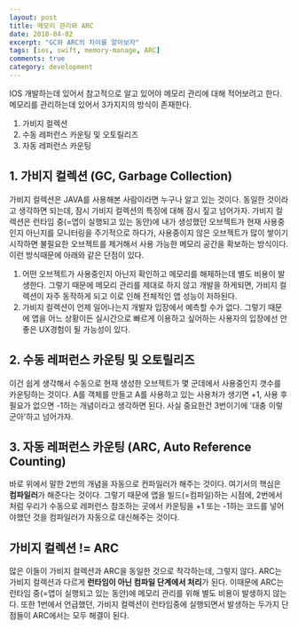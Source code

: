 ```yaml
---
layout: post
title: 메모리 관리와 ARC
date: 2018-04-02
excerpt: "GC와 ARC의 차이를 알아보자"
tags: [ios, swift, memory-manage, ARC]
comments: true
category: development
---
```


IOS 개발하는데 있어서 참고적으로 알고 있어야 메모리 관리에 대해 적어보려고 한다. <br/>
메모리를 관리하는데 있어서 3가지지의 방식이 존재한다.
1. 가비지 컬렉션
2. 수동 레퍼런스 카운팅 및 오토릴리즈
3. 자동 레퍼런스 카운팅

## 1. 가비지 컬렉션 (GC, Garbage Collection)
가비지 컬렉션은 JAVA를 사용해본 사람이라면 누구나 알고 있는 것이다. 동일한 것이라고 생각하면 되는데, 잠시 가비지 컬렉션의 특징에 대해 잠시 짚고 넘어가자.
가비지 컬렉션은 런타임 중(=앱이 실행되고 있는 동안)에 내가 생성했던 오브젝트가 현재 사용중인지 아닌지를 모니터링을 주기적으로 하다가,
사용중이지 않은 오브젝트가 많이 쌓이기 시작하면 불필요한 오브젝트를 제거해서 사용 가능한 메모리 공간을 확보하는 방식이다.
이런 방식때문에 아래와 같은 단점이 있다.
1. 어떤 오브젝트가 사용중인지 아닌지 확인하고 메모리를 해제하는데 별도 비용이 발생한다. 
그렇기 때문에 메모리 관리를 제대로 하지 않고 개발을 하게되면, 가비지 컬렉션이 자주 동작하게 되고 이로 인해 전체적인 앱 성능이 저하된다.
2. 가비지 컬렉션이 언제 일어나는지 개발자 입장에서 예측할 수가 없다. 그렇기 때문에 앱을 어느 상황이든 실시간으로 빠르게 이용하고 싶어하는 사용자의 입장에선 안좋은 UX경험이 될 가능성이 있다.

## 2. 수동 레퍼런스 카운팅 및 오토릴리즈
이건 쉽게 생각해서 수동으로 현재 생성한 오브젝트가 몇 군데에서 사용중인지 갯수를 카운팅하는 것이다. A를 객체를 만들고 A를 사용하고 있는 사용처가 생기면 +1, 사용 후 필요가 없으면 -1하는 개념이라고 생각하면 된다. 사실 중요한건 3번이기에 '대충 이렇군아'하고 넘어가자.

## 3. 자동 레퍼런스 카운팅 (ARC, Auto Reference Counting)
바로 위에서 말한 2번의 개념을 자동으로 컨파일러가 해주는 것이다. 여기서의 핵심은 **컴파일러**가 해준다는 것이다.
그렇기 때문에 앱을 빌드(=컴파일)하는 시점에, 2번에서 처럼 우리가 수동으로 레퍼런스 참조하는 곳에서 카운팅을 +1 또는 -1하는 코드를 넣어야했던 것을 컴파일러가 자동으로 대신해주는 것이다.

## 가비지 컬렉션 != ARC
많은 이들이 가비지 컬렉션과 ARC을 동일한 것으로 착각하는데, 그렇지 않다. ARC는 가비지 컬렉션과 다르게 **런타임이 아닌 컴파일 단계에서 처리**가 된다.
이때문에 ARC는 런타임 중(=앱이 실행되고 있는 동안)에 메모리 관리를 위해 별도 비용이 발생하지 않는다. 
또한 1번에서 언급했던, 가비지 컬렉션이 런타임중에 실행되면서 발생하는 두가지 단점들이 ARC에서는 모두 해결이 된다.